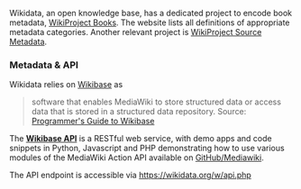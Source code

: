 Wikidata, an open knowledge base, has a dedicated project to encode book metadata, [WikiProject Books](https://www.wikidata.org/wiki/Wikidata:WikiProject_Books). The website lists all definitions of appropriate metadata categories. Another relevant project is [WikiProject Source Metadata](https://www.wikidata.org/wiki/Wikidata:WikiProject_Source_MetaData).


### Metadata & API

Wikidata relies on [Wikibase](https://www.mediawiki.org/wiki/Wikibase) as 

> software that enables MediaWiki to store structured data or access data that is stored in a structured data repository. Source: [Programmer's Guide to Wikibase](https://www.mediawiki.org/wiki/Wikibase/Programmer%27s_guide_to_Wikibase)

The **[Wikibase API](https://www.mediawiki.org/wiki/Wikibase/API)** is a RESTful web service, with demo apps and code snippets in Python, Javascript and PHP demonstrating how to use various modules of the MediaWiki Action API available on [GitHub/Mediawiki](https://github.com/wikimedia/mediawiki-api-demos).

The API endpoint is accessible via https://wikidata.org/w/api.php